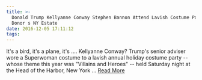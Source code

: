 ```yaml
---
title: >-
  Donald Trump Kellyanne Conway Stephen Bannon Attend Lavish Costume Party at
  Donor s NY Estate
date: 2016-12-05 17:11:12
tags:
---
```

It's a bird, it's a plane, it's .... Kellyanne Conway? Trump's senior adviser wore a Superwoman costume to a lavish annual holiday costume party -- whose theme this year was "Villains and Heroes" -- held Saturday night at the Head of the Harbor, New York ...
[Read More](http://abcnews.go.com/Politics/donald-trump-kellyanne-conway-stephen-bannon-attend-lavish/story?id=43958443)